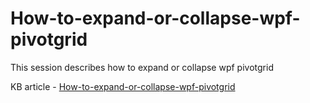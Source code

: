 # How-to-expand-or-collapse-wpf-pivotgrid
This session describes how to expand or collapse wpf pivotgrid

KB article - [How-to-expand-or-collapse-wpf-pivotgrid](https://www.syncfusion.com/kb/11718/how-to-expand-or-collapse-all-the-nodes-in-wpf-pivotgrid-control)
